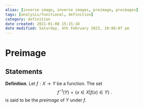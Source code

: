 ```yaml
---
alias: [inverse image, inverse images, preimage, preimages]
tags: [analysis/functional, definition]
category: definition
date created: 2021-01-08 15:15:18
date modified: Saturday, 4th February 2023, 10:06:07 pm
---
```


# Preimage

## Statements

**Definition**. Let $f:X\to Y$ be a function. The set $$f^{-1}(Y)=\{x\in X|f(x)\in Y\}\;.$$ is said to be the _preimage_ of $Y$ under $f$.